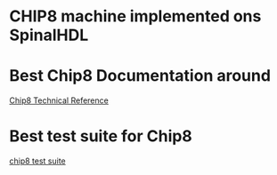 # CHIP8 machine implemented ons SpinalHDL

# Best Chip8 Documentation around 
[Chip8 Technical Reference](https://github.com/mattmikolay/chip-8/wiki/CHIP%E2%80%908-Technical-Reference)

# Best test suite for Chip8
[chip8 test suite](https://github.com/Timendus/chip8-test-suite)